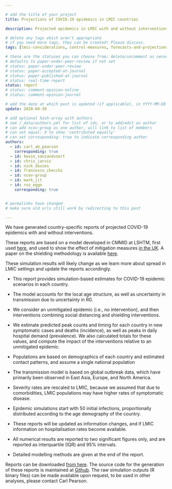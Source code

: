 ```yaml
---

# add the title of your project
title: Projections of COVID-19 epidemics in LMIC countries

description: Projected epidemics in LMIC with and without interventions

# delete any tags which aren't appropriate
# if you need more tags, they can be created! Please discuss.
tags: [lmic-considerations, control-measures, forecasts-and-projections] 

# these are the statuses you can choose from; delete/uncomment as necessary
# defaults to paper-under-peer-review if not set
# status: paper-under-peer-review
# status: paper-accepted-at-journal
# status: paper-published-at-journal
# status: real-time-report
status: report
# status: comment-opinion-online
# status: comment-opinion-journal

# add the date at which post is updated (if applicable), in YYYY-MM-DD
update: 2020-04-30

# add optional hash-array with authors
# see /_data/authors.yml for list of ids, or to add/edit an author
# can add ncov-group as one author, will link to list of members
# can set equal: X to show 'contributed equally'
# can set corresponding: true to indicate corresponding author
authors:
  - id: carl_ab_pearson
    corresponding: true
  - id: kevin_vanzandvoort
  - id: chris_jarvis
  - id: nick_davies
  - id: francesco_checchi
  - id: ncov-group
  - id: mark_jit
  - id: roz_eggo
    corresponding: true


# permalinks have changed
# make sure old urls still work by redirecting to this post

---
```


We have generated country-specific reports of projected COVID-19 epidemics with and without interventions.  

These reports are based on a model developed in CMMID at LSHTM, first used [here](https://cmmid.github.io/topics/covid19/age_hypotheses.html), and used to show the effect of mitigation measures [in the UK](https://cmmid.github.io/topics/covid19/uk-scenario-modelling.html). A paper on the shielding methodology is available [here](https://cmmid.github.io/topics/covid19/covid-response-strategies-africa.html).

These simulation results will likely change as we learn more about spread in LMIC settings and update the reports accordingly.

- This report provides simulation-based estimates for COVID-19 epidemic scenarios in each country. 
- The model accounts for the local age structure, as well as uncertainty in transmission due to uncertainty in R0.
- We consider an unmitigated epidemic (i.e., no intervention), and then interventions combining social distancing and shielding interventions.
- We estimate predicted peak counts and timing for each country in new symptomatic cases and deaths (incidence), as well as peaks in daily hospital demand (prevalence). We also calculated totals for these values, and compute the impact of the interventions relative to an unmitigated epidemic.
- Populations are based on demographics of each country and estimated contact patterns, and assume a single national population
- The transmission model is based on global outbreak data, which have primarily been observed in East Asia, Europe, and North America.
- Severity rates are rescaled to LMIC, because we assumed that due to comorbidities, LMIC populations may have higher rates of symptomatic disease.
- Epidemic simulations start with 50 initial infections, proportionally distributed according to the age demography of the country. 

- These reports will be updated as information changes, and if LMIC information on hospitalisation rates become available.
- All numerical results are reported to two significant figures only, and are reported as interquartile (IQR) and 95% intervals.
- Detailed modelling methods are given at the end of the report.

Reports can be downloaded [from here](https://ln2.sync.com/dl/b3fc9ebc0#36ipcgk3-5mghvhh4-vi29b9yy-8e688twu).
The source code for the generation of these reports is maintained at [Github](https://github.com/cmmid/covidm_reports/). 
The raw simulation outputs (R binary files) can be made available upon request, to be used in other analyses, please contact Carl Pearson.
